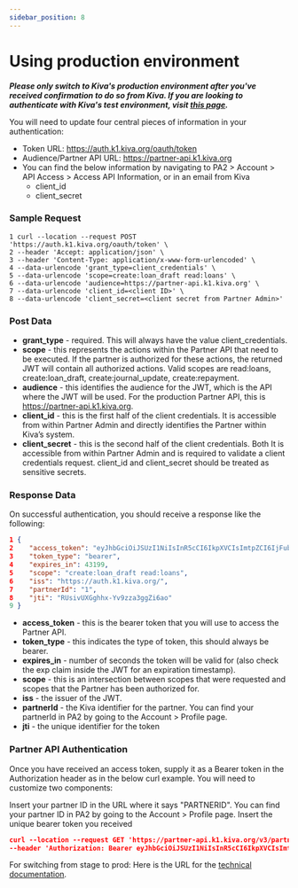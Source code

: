 ```yaml
---
sidebar_position: 8
---
```


# Using production environment

___Please only switch to Kiva's production environment after you've received confirmation to do so from Kiva. If you are looking to authenticate with Kiva's test environment, visit [this page](/docs/overview/authentication).___

You will need to update four central pieces of information in your authentication:

* Token URL: https://auth.k1.kiva.org/oauth/token
* Audience/Partner API URL: https://partner-api.k1.kiva.org
* You can find the below information by navigating to PA2 > Account > API Access > Access API Information, or in an email from Kiva
  * client_id
  * client_secret
  
### Sample Request
```
1 curl --location --request POST 'https://auth.k1.kiva.org/oauth/token' \
2 --header 'Accept: application/json' \
3 --header 'Content-Type: application/x-www-form-urlencoded' \
4 --data-urlencode 'grant_type=client_credentials' \
5 --data-urlencode 'scope=create:loan_draft read:loans' \
6 --data-urlencode 'audience=https://partner-api.k1.kiva.org' \
7 --data-urlencode 'client_id=<client ID>' \
8 --data-urlencode 'client_secret=<client secret from Partner Admin>'
```
### Post Data
* **grant_type** - required. This will always have the value client_credentials.
* **scope** - this represents the actions within the Partner API that need to be executed. If the partner is authorized for these actions, the returned JWT will contain all authorized actions. Valid scopes are read:loans, create:loan_draft, create:journal_update, create:repayment.
* **audience** - this identifies the audience for the JWT, which is the API where the JWT will be used. For the production Partner API, this is https://partner-api.k1.kiva.org.
* **client_id** - this is the first half of the client credentials. It is accessible from within Partner Admin and directly identifies the Partner within Kiva’s system.
* **client_secret** - this is the second half of the client credentials. Both It is accessible from within Partner Admin and is required to validate a client credentials request. client_id and client_secret should be treated as sensitive secrets.

### Response Data
On successful authentication, you should receive a response like the following:
```json
1 {
2    "access_token": "eyJhbGciOiJSUzI1NiIsInR5cCI6IkpXVCIsImtpZCI6IjFublhjRFRHIn0.eyJhdWQiOlsiaHR0cHM6Ly9wYXJ0bmVyLWFwaS5rMS5raXZhLm9yZyJdLCJzY29wZSI6WyJjcmVhdGU6bG9hbl9kcmFmdCIsInJlYWQ6bG9hbnMiXSwiaXNzIjoiaHR0cHM6Ly9hdXRoLmsxLmtpdmEub3JnLyIsInBhcnRuZXJJZCI6IjEiLCJleHAiOjE2MDIxNTY2MTgsImp0aSI6IlJVc2l2VVhHZ2hoeC1Zdjl6emEzZ2daaTZhbyIsImNsaWVudF9pZCI6IlFEMmxPRzZMbTN2RWQ5QTZEdVh3eFJWOE1OMEp6cDVreSJ9.U_tCMX5ra7Q0NFwr1FKlgqCBEmlprY-PuWRv6bNzEREtJABh0hBr-zEKXQEhHYTpHjjNquOHK7Q8hnQ30IVVhE6jXUO8_OgRfmczlQ8sDkRzmx5PTc99my0bs6zn8owRfEEwBGJcvNt_oT8iRASnlij99d7dozTFguBnT7_hauXoq2C4DFmRx3rjfnCbI9G7Ue_4Gh3jnF7VYI9HefLvYHBCS0SP3a-QqNuR5w1itRevj8KOIhC5lKuJn22cRXW9PQL3G9XGyK0h8sFZj7blhLETMLFAHbrWFUGzawEBAeLQbQhvvu78dp0RzgY0OvS2XXzTgxpg0TcgsrWuDdjFAA",
3    "token_type": "bearer",
4    "expires_in": 43199,
5    "scope": "create:loan_draft read:loans",
6    "iss": "https://auth.k1.kiva.org/",
7    "partnerId": "1",
8    "jti": "RUsivUXGghhx-Yv9zza3ggZi6ao"
9 }
```
* **access_token** - this is the bearer token that you will use to access the Partner API.
* **token_type** - this indicates the type of token, this should always be bearer.
* **expires_in** - number of seconds the token will be valid for (also check the exp claim inside the JWT for an expiration timestamp).
* **scope** - this is an intersection between scopes that were requested and scopes that the Partner has been authorized for.
* **iss** - the issuer of the JWT.
* **partnerId** - the Kiva identifier for the partner. You can find your partnerId in PA2 by going to the Account > Profile page.
* **jti** - the unique identifier for the token

### Partner API Authentication
Once you have received an access token, supply it as a Bearer token in the Authorization header as in the below curl example. You will need to customize two components:

Insert your partner ID in the URL where it says "PARTNERID". You can find your partner ID in PA2 by going to the Account > Profile page.
Insert the unique bearer token you received

```json
curl --location --request GET 'https://partner-api.k1.kiva.org/v3/partner/PARTNERID/loans' \
--header 'Authorization: Bearer eyJhbGciOiJSUzI1NiIsInR5cCI6IkpXVCIsImtpZCI6IjFublhjRFRHIn0.eyJhdWQiOlsiaHR0cHM6Ly9wYXJ0bmVyLWFwaS5rMS5raXZhLm9yZyJdLCJzY29wZSI6WyJjcmVhdGU6bG9hbl9kcmFmdCIsInJlYWQ6bG9hbnMiXSwiaXNzIjoiaHR0cHM6Ly9hdXRoLmsxLmtpdmEub3JnLyIsInBhcnRuZXJJZCI6IjEiLCJleHAiOjE2MDIyMjA0MTYsImp0aSI6IlpldUt0WTZXQU5VU2lWai1EZTVtZE5nRnFGSSIsImNsaWVudF9pZCI6IlFEMmxPRzZMbTN2RWQ5QTZEdVh3eFJWOE1OMEp6cDVreSJ9.mdOHScBFzkKribTjFCfUG_BrzrDELFgznvp7OPwDvE_-dOZ-qbSR0IoItgw9Nzsgv13pY0MOM8euEzHThvaxi8gtr1WV0MY4TCE3ffgApaUo_-uC5cXu1NoMPjToE53kHthRmv4cWOu_ycFYMvPV606U24Jsgs1txNrobu_ZlUsaFpyPN-9Pr1wq8N0VQWOS9qt_lkKB0aJhbMHsNOHysTXTclkGh2jbXKj10H5LnXBQsh-UpLSKCw3UoMlepR4tjRxyXnSYLgZ80jTPSsOU1oKkAYdLRSbUHEM4g30FfZ8__kUI7LNtlmuVWYNV3ZVn0yxLO1wSu4n31TsIZUX_Ag
```

For switching from stage to prod: Here is the URL for the [technical documentation](https://partner-api.k1.kiva.org/swagger-ui/).